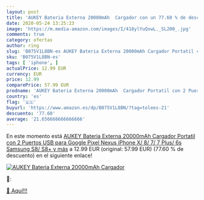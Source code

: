 ```yaml
---
layout: post
title: 'AUKEY Bateria Externa 20000mAh  Cargador con un 77.60 % de descuento'
date: 2020-05-24 13:25:23
image: 'https://m.media-amazon.com/images/I/418ylYuQxwL._SL200_.jpg'
comments: true
category: ofertas
author: ring
slug: 'B075V1L8BN-es AUKEY Bateria Externa 20000mAh Cargador Portatil con 2...'
sku: 'B075V1L8BN-es'
tags: [ 'iphone', ]
actualPrice: 12.99 EUR
currency: EUR
price: 12.99
comparePrice: 57.99 EUR
prodname: 'AUKEY Bateria Externa 20000mAh  Cargador Portatil con 2 Puertos USB para Google Pixel Nexus  iPhone X/ 8/ 7/ 7 Plus/ 6s  Samsung S8/ S8+ y más'
country: 'es'
flag: '🇪🇸'
buyurl: 'https://www.amazon.es/dp/B075V1L8BN/?tag=tolees-21'
descuento: '77.60'
average: '21.656666666666666'
---
```


En este momento está [AUKEY Bateria Externa 20000mAh  Cargador Portatil con 2 Puertos USB para Google Pixel Nexus  iPhone X/ 8/ 7/ 7 Plus/ 6s  Samsung S8/ S8+ y más](https://www.amazon.es/dp/B075V1L8BN/?tag=tolees-21) a 12.99 EUR (original: 57.99 EUR) (77.60 %  de descuento) en el siguiente enlace!

[![AUKEY Bateria Externa 20000mAh  Cargador](https://m.media-amazon.com/images/I/418ylYuQxwL._SL200_.jpg)](https://www.amazon.es/dp/B075V1L8BN/?tag=tolees-21)

🔎:


[🛒 Aquí!!!](https://www.amazon.es/dp/B075V1L8BN/?tag=tolees-21)
